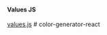 #### Values JS

[values.js](https://github.com/noeldelgado/values.js)
#   c o l o r - g e n e r a t o r - r e a c t  
 
